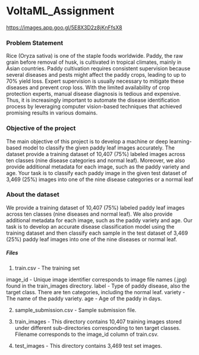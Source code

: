 # VoltaML_Assignment

https://images.app.goo.gl/5E8X3D2z8jKnFfsX8

### Problem Statement
Rice (Oryza sativa) is one of the staple foods worldwide. Paddy, the raw grain before removal of husk, is cultivated in tropical climates, mainly in Asian countries. Paddy cultivation requires consistent supervision because several diseases and pests might affect the paddy crops, leading to up to 70% yield loss. Expert supervision is usually necessary to mitigate these diseases and prevent crop loss. With the limited availability of crop protection experts, manual disease diagnosis is tedious and expensive. Thus, it is increasingly important to automate the disease identification process by leveraging computer vision-based techniques that achieved promising results in various domains.

### Objective of the project
The main objective of this project is to develop a machine or deep learning-based model to classify the given paddy leaf images accurately. The dataset provide a training dataset of 10,407 (75%) labeled images across ten classes (nine disease categories and normal leaf). Moreover, we also provide additional metadata for each image, such as the paddy variety and age. Your task is to classify each paddy image in the given test dataset of 3,469 (25%) images into one of the nine disease categories or a normal leaf

### About the dataset
We provide a training dataset of 10,407 (75%) labeled paddy leaf images across ten classes (nine diseases and normal leaf). We also provide additional metadata for each image, such as the paddy variety and age. Our task is to develop an accurate disease classification model using the training dataset and then classify each sample in the test dataset of 3,469 (25%) paddy leaf images into one of the nine diseases or normal leaf.

##### Files

1. train.csv - The training set

image_id - Unique image identifier corresponds to image file names (.jpg) found in the train_images directory.
label - Type of paddy disease, also the target class. There are ten categories, including the normal leaf.
variety - The name of the paddy variety.
age - Age of the paddy in days.

2. sample_submission.csv - Sample submission file.

3. train_images - This directory contains 10,407 training images stored under different sub-directories corresponding to ten target classes. Filename corresponds to the image_id column of train.csv.

4. test_images - This directory contains 3,469 test set images.
